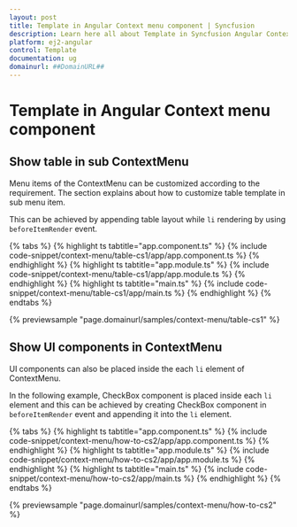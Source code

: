 ```yaml
---
layout: post
title: Template in Angular Context menu component | Syncfusion
description: Learn here all about Template in Syncfusion Angular Context menu component of Syncfusion Essential JS 2 and more.
platform: ej2-angular
control: Template 
documentation: ug
domainurl: ##DomainURL##
---
```


# Template in Angular Context menu component

## Show table in sub ContextMenu

Menu items of the ContextMenu can be customized according to the requirement. The section explains about how to customize table template in sub menu item.

This can be achieved by appending table layout while `li` rendering by using `beforeItemRender` event.

{% tabs %}
{% highlight ts tabtitle="app.component.ts" %}
{% include code-snippet/context-menu/table-cs1/app/app.component.ts %}
{% endhighlight %}
{% highlight ts tabtitle="app.module.ts" %}
{% include code-snippet/context-menu/table-cs1/app/app.module.ts %}
{% endhighlight %}
{% highlight ts tabtitle="main.ts" %}
{% include code-snippet/context-menu/table-cs1/app/main.ts %}
{% endhighlight %}
{% endtabs %}
  
{% previewsample "page.domainurl/samples/context-menu/table-cs1" %}

## Show UI components in ContextMenu

UI components can also be placed inside the each `li` element of ContextMenu.

In the following example, CheckBox component is placed inside each `li` element and this can be achieved by creating CheckBox component in `beforeItemRender` event and appending it into the `li` element.

{% tabs %}
{% highlight ts tabtitle="app.component.ts" %}
{% include code-snippet/context-menu/how-to-cs2/app/app.component.ts %}
{% endhighlight %}
{% highlight ts tabtitle="app.module.ts" %}
{% include code-snippet/context-menu/how-to-cs2/app/app.module.ts %}
{% endhighlight %}
{% highlight ts tabtitle="main.ts" %}
{% include code-snippet/context-menu/how-to-cs2/app/main.ts %}
{% endhighlight %}
{% endtabs %}
  
{% previewsample "page.domainurl/samples/context-menu/how-to-cs2" %}
